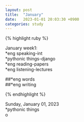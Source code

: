 ```yaml
---
layout: post
title:  "January"
date:   2023-01-01 20:03:30 +0900
categories: study
---
```








{% highlight ruby %}


January week1:  
*eng speaking-int    
*pythonic things-django    
*eng reading-papers   
*eng listening-lectures      


##*eng words  
##*eng writing  



{% endhighlight %}  



Sunday, January 01, 2023    
*pythonic things   
o  



